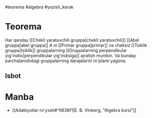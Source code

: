 #teorema
#algebra
#yozish_kerak

# Teorema
Har qanday [[Chekli yaratuvchili gruppa|chekli yaratuvchili]] [[Abel gruppa|abel gruppa]] ${A}$ ni [[Primar gruppa|primar]] va cheksiz [[Tsiklik gruppa|tsiklik]] gruppalarning [[Gruppalarning perpendikular yig'indisi|perpendikular yig'indisiga]] ajratish mumkin. Va bunday parchalanishdagi gruppalarning darajalarini to'plami yagona.

## Isbot

# Manba
- [[Adabiyotlar ro'yxati#^6636f1|E. B. Vinberg, "Algebra kursi"]]

